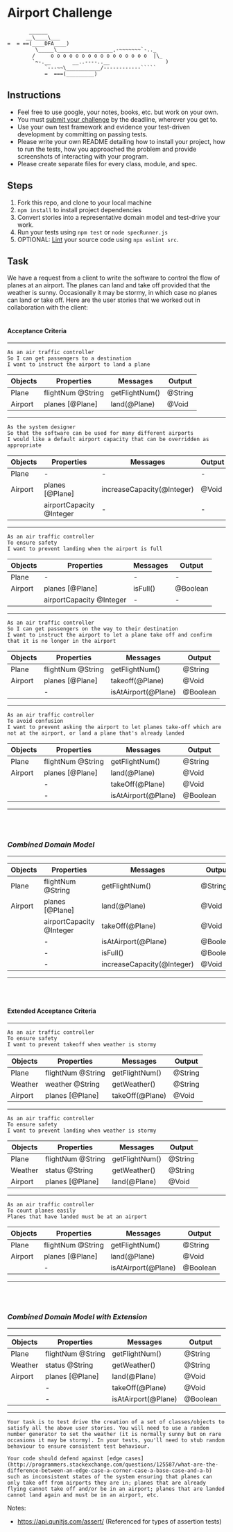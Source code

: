 Airport Challenge
=================

```
	   ______
	  __\____\___
=  = ==(____DFA____)
		 \_____\__________________,-~~~~~~~`-.._
		/     o o o o o o o o o o o o o o o o  |\_
		`~-.__       __..----..__                  )
			`---~~\___________/------------`````
			=  ===(_________)

```

Instructions
---------

* Feel free to use google, your notes, books, etc. but work on your own.
* You must [submit your challenge](https://airtable.com/shrUGm2T8TYCFAmjN) by the deadline, wherever you get to.
* Use your own test framework and evidence your test-driven development by committing on passing tests.
* Please write your own README detailing how to install your project, how to run the tests, how you approached the problem and provide screenshots of interacting with your program.
* Please create separate files for every class, module, and spec.

Steps
-------

1. Fork this repo, and clone to your local machine
2. `npm install` to install project dependencies
3. Convert stories into a representative domain model and test-drive your work.
4. Run your tests using `npm test` or `node specRunner.js`
5. OPTIONAL: [Lint](https://eslint.org/docs/user-guide/getting-started) your source code using `npx eslint src`.

Task
-----

We have a request from a client to write the software to control the flow of planes at an airport. The planes can land and take off provided that the weather is sunny. Occasionally it may be stormy, in which case no planes can land or take off.  Here are the user stories that we worked out in collaboration with the client:
<br>
<br>

#### Acceptance Criteria
---

```
As an air traffic controller
So I can get passengers to a destination
I want to instruct the airport to land a plane
```
| Objects | Properties | Messages | Output |
| ------  | ---------- | -------- | ------ |
| Plane   | flightNum @String | getFlightNum() | @String |
| Airport | planes [@Plane]   | land(@Plane)   | @Void   |
---

```
As the system designer
So that the software can be used for many different airports
I would like a default airport capacity that can be overridden as appropriate
```
| Objects | Properties | Messages | Output |
| ------  | ---------- | -------- | ------ |
| Plane   | - | - | - |
| Airport | planes [@Plane]          | increaseCapacity(@Integer) | @Void |
|         | airportCapacity @Integer | - | - |
---

```
As an air traffic controller
To ensure safety
I want to prevent landing when the airport is full
```
| Objects | Properties | Messages | Output |
| ------  | ---------- | -------- | ------ |
| Plane   | - | - | - |
| Airport | planes [@Plane]          | isFull() | @Boolean |
|         | airportCapacity @Integer | - | - |
---

```
As an air traffic controller
So I can get passengers on the way to their destination
I want to instruct the airport to let a plane take off and confirm that it is no longer in the airport
```
| Objects | Properties | Messages | Output |
| ------  | ---------- | -------- | ------ |
| Plane   | flightNum @String | getFlightNum()      | @String  |
| Airport | planes [@Plane]   | takeoff(@Plane)     | @Void    |
|         | -                 | isAtAirport(@Plane) | @Boolean |
---

```
As an air traffic controller
To avoid confusion
I want to prevent asking the airport to let planes take-off which are not at the airport, or land a plane that's already landed
```
| Objects | Properties | Messages | Output |
| ------  | ---------- | -------- | ------ |
| Plane   | flightNum @String | getFlightNum()      | @String  |
| Airport | planes [@Plane]   | land(@Plane)        | @Void    |
|         | -                 | takeOff(@Plane)     | @Void    |
|         | -                 | isAtAirport(@Plane) | @Boolean |
---
<br>
<br>

### ***Combined Domain Model***
--------------------------
| Objects | Properties | Messages | Output |
| ------  | ---------- | -------- | ------ |
| Plane   | flightNum @String        | getFlightNum()             | @String  |
| Airport | planes [@Plane]          | land(@Plane)               | @Void    |
|         | airportCapacity @Integer | takeOff(@Plane)            | @Void    |
|         | -                        | isAtAirport(@Plane)        | @Boolean |
|         | -                        | isFull()                   | @Boolean |
|         | -                        | increaseCapacity(@Integer) | @Void    |
---
<br>
<br>

#### Extended Acceptance Criteria
---

```
As an air traffic controller
To ensure safety
I want to prevent takeoff when weather is stormy
```
| Objects | Properties | Messages | Output |
| ------  | ---------- | -------- | ------ |
| Plane   | flightNum @String | getFlightNum() | @String |
| Weather | weather @String   | getWeather()   | @String |
| Airport | planes [@Plane]   | takeOff(@Plane)| @Void   |
---

```
As an air traffic controller
To ensure safety
I want to prevent landing when weather is stormy
```
| Objects | Properties | Messages | Output |
| ------  | ---------- | -------- | ------ |
| Plane   | flightNum @String | getFlightNum() | @String |
| Weather | status @String    | getWeather()   | @String |
| Airport | planes [@Plane]   | land(@Plane)   | @Void   |
---

```
As an air traffic controller
To count planes easily
Planes that have landed must be at an airport
```
| Objects | Properties | Messages | Output |
| ------  | ---------- | -------- | ------ |
| Plane   | flightNum @String | getFlightNum()      | @String  |
| Airport | planes [@Plane]   | land(@Plane)        | @Void    |
|         | -                 | isAtAirport(@Plane) | @Boolean |
---
<br>
<br>

### ***Combined Domain Model with Extension***
---
| Objects | Properties | Messages | Output |
| ------  | ---------- | -------- | ------ |
| Plane   | flightNum @String | getFlightNum()      | @String  |
| Weather | status @String    | getWeather()        | @String  |
| Airport | planes [@Plane]   | land(@Plane)        | @Void    |
|         | -                 | takeOff(@Plane)     | @Void    |
|         | -                 | isAtAirport(@Plane) | @Boolean |
---

```
Your task is to test drive the creation of a set of classes/objects to satisfy all the above user stories. You will need to use a random number generator to set the weather (it is normally sunny but on rare occasions it may be stormy). In your tests, you'll need to stub random behaviour to ensure consistent test behaviour.

Your code should defend against [edge cases](http://programmers.stackexchange.com/questions/125587/what-are-the-difference-between-an-edge-case-a-corner-case-a-base-case-and-a-b) such as inconsistent states of the system ensuring that planes can only take off from airports they are in; planes that are already flying cannot take off and/or be in an airport; planes that are landed cannot land again and must be in an airport, etc.
```

Notes:
- https://api.qunitjs.com/assert/ (Referenced for types of assertion tests)